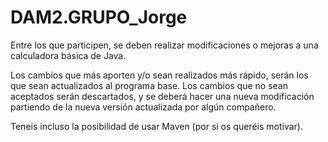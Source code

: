 # DAM2.GRUPO_Jorge
Entre los que participen, se deben realizar modificaciones o mejoras a una calculadora básica de Java.

Los cambios que más aporten y/o sean realizados más rápido, serán los que sean actualizados al programa base. Los cambios que no sean aceptados serán descartados, y se deberá hacer una nueva modificación partiendo de la nueva versión actualizada por algún compañero.

Teneis incluso la posibilidad de usar Maven (por si os queréis motivar).
